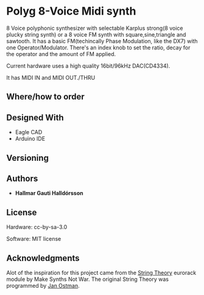 # Polyg 8-Voice Midi synth

8 Voice polyphonic synthesizer with selectable Karplus strong(8 voice plucky string synth) or a 8 voice FM synth with square,sine,triangle and sawtooth. It has a basic FM(techincally Phase Modulation, like the DX7) with one Operator/Modulator. 
There's an index knob to set the ratio, decay for the operator and the amount of FM applied.

Current hardware uses a high quality 16bit/96kHz DAC(CD4334).

It has MIDI IN and MIDI OUT./THRU

## Where/how to order


## Designed With

* Eagle CAD
* Arduino IDE

## Versioning

## Authors

* **Hallmar Gauti Halldórsson** 

## License
Hardware: cc-by-sa-3.0

Software: MIT license

## Acknowledgments
Alot of the inspiration for this project came from the [String Theory](https://makesynthsnotwar.com/modules/stringtheory/) eurorack module by Make Synths Not War.
The original String Theory was programmed by [Jan Ostman](https://janostman.wordpress.com).


